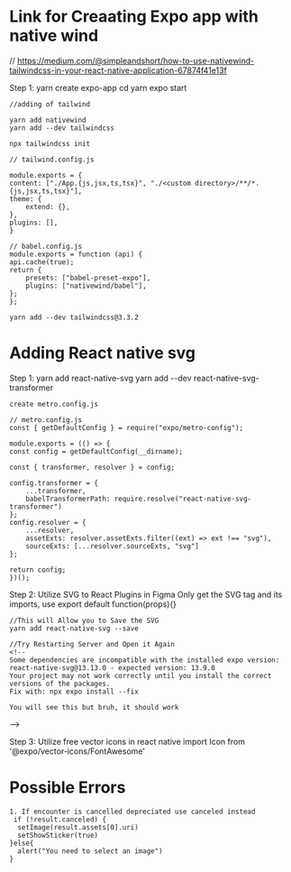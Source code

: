 # Link for Creaating Expo app with native wind
// https://medium.com/@simpleandshort/how-to-use-nativewind-tailwindcss-in-your-react-native-application-67874f41e13f

Step 1:
    yarn create expo-app <appname>
    cd <appname>
    yarn expo start

    //adding of tailwind
    
    yarn add nativewind 
    yarn add --dev tailwindcss

    npx tailwindcss init

    // tailwind.config.js

    module.exports = {
    content: ["./App.{js,jsx,ts,tsx}", "./<custom directory>/**/*.{js,jsx,ts,tsx}"],
    theme: {
        extend: {},
    },
    plugins: [],
    }

    // babel.config.js
    module.exports = function (api) {
    api.cache(true);
    return {
        presets: ["babel-preset-expo"],
        plugins: ["nativewind/babel"],
    };
    };

    yarn add --dev tailwindcss@3.3.2

    
# Adding React native svg

Step 1: 
    yarn add react-native-svg
    yarn add --dev react-native-svg-transformer

    create metro.config.js

    // metro.config.js
    const { getDefaultConfig } = require("expo/metro-config");

    module.exports = (() => {
    const config = getDefaultConfig(__dirname);

    const { transformer, resolver } = config;

    config.transformer = {
        ...transformer,
        babelTransformerPath: require.resolve("react-native-svg-transformer")
    };
    config.resolver = {
        ...resolver,
        assetExts: resolver.assetExts.filter((ext) => ext !== "svg"),
        sourceExts: [...resolver.sourceExts, "svg"]
    };

    return config;
    })();


Step 2:
    Utilize SVG to React Plugins in Figma
    Only get the SVG tag and its imports, use export default function(props){}

    //This will Allow you to Save the SVG
    yarn add react-native-svg --save

    //Try Restarting Server and Open it Again
    <!-- 
    Some dependencies are incompatible with the installed expo version:
    react-native-svg@13.13.0 - expected version: 13.9.0
    Your project may not work correctly until you install the correct versions of the packages.
    Fix with: npx expo install --fix

    You will see this but bruh, it should work
 -->


Step 3:
    Utilize free vector icons in react native
    import Icon from '@expo/vector-icons/FontAwesome'
    <View className="mt-2">
        <Icon  name='facebook' size={32} color="red" />
    </View>






# Possible Errors
    1. If encounter is cancelled depreciated use canceled instead 
     if (!result.canceled) {
      setImage(result.assets[0].uri)
      setShowSticker(true)
    }else{
      alert("You need to select an image")
    }